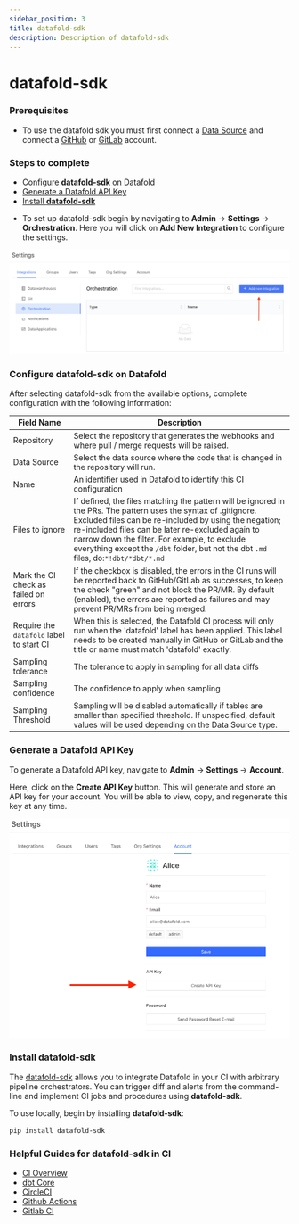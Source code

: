 ```yaml
---
sidebar_position: 3
title: datafold-sdk
description: Description of datafold-sdk
---
```

# datafold-sdk
### Prerequisites
- To use the datafold sdk you must first connect a [Data Source](integrations/data_warehouses/dw_overview.md) and connect a [GitHub](/integrations/git/github.md) or [GitLab](/integrations/git/gitlab.md) account.

### Steps to complete
- [Configure **datafold-sdk** on Datafold](datafold-sdk.md#configure-datafold-sdk-on-datafold)
- [Generate a Datafold API Key](datafold-sdk.md#generate-a-datafold-api-key)
- [Install **datafold-sdk**](datafold-sdk.md#install-datafold-sdk)

* To set up datafold-sdk begin by navigating to **Admin** -> **Settings** -> **Orchestration**. Here you will click on **Add New Integration** to configure the settings. 

![](../../../static/img/dbt_cloud_setup.png)

### Configure datafold-sdk on Datafold
After selecting datafold-sdk from the available options, complete configuration with the following information:

| Field Name      | Description |
| ----------- | ----------- |
| Repository | Select the repository that generates the webhooks and where pull / merge requests will be raised. |
| Data Source | Select the data source where the code that is changed in the repository will run.|
| Name | An identifier used in Datafold to identify this CI configuration |
| Files to ignore | If defined, the files matching the pattern will be ignored in the PRs. The pattern uses the syntax of .gitignore. Excluded files can be re-included by using the negation; re-included files can be later re-excluded again to narrow down the filter. For example, to exclude everything except the `/dbt` folder, but not the dbt `.md` files, do:`*!dbt/*dbt/*.md`|
| Mark the CI check as failed on errors | If the checkbox is disabled, the errors in the CI runs will be reported back to GitHub/GitLab as successes, to keep the check "green" and not block the PR/MR. By default (enabled), the errors are reported as failures and may prevent PR/MRs from being merged. |
| Require the `datafold` label to start CI | When this is selected, the Datafold CI process will only run when the 'datafold' label has been applied. This label needs to be created manually in GitHub or GitLab and the title or name must match 'datafold' exactly. |
| Sampling tolerance | The tolerance to apply in sampling for all data diffs |
| Sampling confidence | The confidence to apply when sampling |
| Sampling Threshold | Sampling will be disabled automatically if tables are smaller than specified threshold. If unspecified, default values will be used depending on the Data Source type. |

### Generate a Datafold API Key
To generate a Datafold API key, navigate to **Admin** -> **Settings** -> **Account**. 

Here, click on the **Create API Key** button. This will generate and store an API key for your account. You will be able to view, copy, and regenerate this key at any time. 

![](../../../static/img/api_key_generate.png)

### Install datafold-sdk

The [datafold-sdk](https://pypi.org/project/datafold-sdk/) allows you to integrate Datafold in your CI with arbitrary pipeline orchestrators. You can trigger diff and alerts from the command-line and implement CI jobs and procedures using **datafold-sdk**.

To use locally, begin by installing **datafold-sdk**:
```bash
pip install datafold-sdk
```
### Helpful Guides for datafold-sdk in CI
* [CI Overview](/guides/ci_guides_overview.md)
* [dbt Core](/guides/ci_guides/dbt_core.md)
* [CircleCI](/guides/ci_guides/dbt_core/circleci.md)
* [Github Actions](/guides/ci_guides/dbt_core/github_actions.md)
* [Gitlab CI](/guides/ci_guides/dbt_core/gitlab_ci.md)
